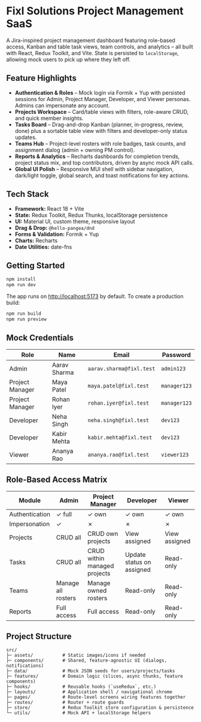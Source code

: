# Fixl Solutions Project Management SaaS

A Jira-inspired project management dashboard featuring role-based access, Kanban and table task views, team controls, and analytics – all built with React, Redux Toolkit, and Vite. State is persisted to `localStorage`, allowing mock users to pick up where they left off.

## Feature Highlights
- **Authentication & Roles** – Mock login via Formik + Yup with persisted sessions for Admin, Project Manager, Developer, and Viewer personas. Admins can impersonate any account.
- **Projects Workspace** – Card/table views with filters, role-aware CRUD, and quick member insights.
- **Tasks Board** – Drag-and-drop Kanban (planner, in-progress, review, done) plus a sortable table view with filters and developer-only status updates.
- **Teams Hub** – Project-level rosters with role badges, task counts, and assignment dialog (admin + owning PM control).
- **Reports & Analytics** – Recharts dashboards for completion trends, project status mix, and top contributors, driven by async mock API calls.
- **Global UI Polish** – Responsive MUI shell with sidebar navigation, dark/light toggle, global search, and toast notifications for key actions.

## Tech Stack
- **Framework:** React 18 + Vite
- **State:** Redux Toolkit, Redux Thunks, localStorage persistence
- **UI:** Material UI, custom theme, responsive layout
- **Drag & Drop:** `@hello-pangea/dnd`
- **Forms & Validation:** Formik + Yup
- **Charts:** Recharts
- **Date Utilities:** date-fns

## Getting Started
```bash
npm install
npm run dev
```

The app runs on [http://localhost:5173](http://localhost:5173) by default. To create a production build:
```bash
npm run build
npm run preview
```

## Mock Credentials
| Role | Name | Email | Password |
| --- | --- | --- | --- |
| Admin | Aarav Sharma | `aarav.sharma@fixl.test` | `admin123` |
| Project Manager | Maya Patel | `maya.patel@fixl.test` | `manager123` |
| Project Manager | Rohan Iyer | `rohan.iyer@fixl.test` | `manager123` |
| Developer | Neha Singh | `neha.singh@fixl.test` | `dev123` |
| Developer | Kabir Mehta | `kabir.mehta@fixl.test` | `dev123` |
| Viewer | Ananya Rao | `ananya.rao@fixl.test` | `viewer123` |

## Role-Based Access Matrix
| Module | Admin | Project Manager | Developer | Viewer |
| --- | --- | --- | --- | --- |
| Authentication | ✓ full | ✓ own | ✓ own | ✓ own |
| Impersonation | ✓ | ✗ | ✗ | ✗ |
| Projects | CRUD all | CRUD own projects | View assigned | View assigned |
| Tasks | CRUD all | CRUD within managed projects | Update status on assigned | Read-only |
| Teams | Manage all rosters | Manage owned rosters | Read-only | Read-only |
| Reports | Full access | Full access | Read-only | Read-only |

## Project Structure
```
src/
├─ assets/           # Static images/icons if needed
├─ components/       # Shared, feature-agnostic UI (dialogs, notifications)
├─ data/             # Mock JSON seeds for users/projects/tasks
├─ features/         # Domain logic (slices, async thunks, feature components)
├─ hooks/            # Reusable hooks (`useRedux`, etc.)
├─ layouts/          # Application shell / navigational chrome
├─ pages/            # Route-level screens wiring features together
├─ routes/           # Router + route guards
├─ store/            # Redux Toolkit store configuration & persistence
└─ utils/            # Mock API + localStorage helpers
```
